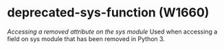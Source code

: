 # deprecated-sys-function (W1660)
*Accessing a removed attribute on the sys module* Used when accessing a
field on sys module that has been removed in Python 3.

